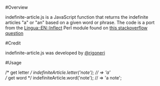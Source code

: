 #Overview

indefinite-article.js is a JavaScript function that returns the indefinite articles "a" or "an" based on a given word or phrase. The code is a port from the [Lingua::EN::Inflect] Perl module found on [this stackoverflow question]

#Credit

indefinite-article.js was developed by [@rigoneri]

[Lingua::EN::Inflect]: http://search.cpan.org/dist/Lingua-EN-Inflect/lib/Lingua/EN/Inflect.pm#PROVIDING_INDEFINITE_ARTICLES
[this stackoverflow question]: http://stackoverflow.com/questions/4558437
[@rigoneri]: http://twitter.com/rigoneri

#Usage

/* get letter */ indefiniteArticle.letter('note'); // => 'a'  
/* get word */   indefiniteArticle.word('note'); // => 'a note';
